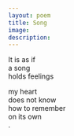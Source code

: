 ```yaml
---
layout: poem
title: Song
image: 
description:
---
```


It is as if <br>
a song <br>
holds feelings <br>
<!-- split -->
my heart <br>
does not know <br>
how to remember <br>
on its own <br>
.



